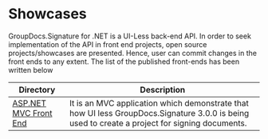 # Showcases

GroupDocs.Signature for .NET is a UI-Less back-end API. In order to seek implementation of the API in front end projects, open source projects/showcases are presented. Hence, user can commit changes in the front ends to any extent. The list of the published front-ends has been written below  


Directory | Description
--------- | -----------
[ASP.NET MVC Front End](https://github.com/groupdocs-signature/GroupDocs.Signature-for.NET/tree/master/Showcases/GroupDocs.Siganture%20Front%20End)  | It is an MVC application which demonstrate that how UI less GroupDocs.Signature 3.0.0 is being used to create a project for signing documents.

